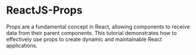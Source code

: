 # ReactJS-Props

Props are a fundamental concept in React, allowing components to receive data from their parent components. This tutorial demonstrates how to effectively use props to create dynamic and maintainable React applications.
